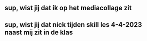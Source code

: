## sup, wist jij dat ik op het mediacollage zit

## sup, wist jij dat nick tijden skill les 4-4-2023 naast mij zit in de klas